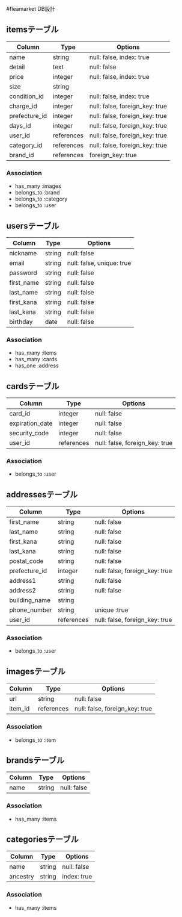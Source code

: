 #fleamarket DB設計
## itemsテーブル
|Column|Type|Options|
|------|----|-------|
|name|string|null: false, index: true|
|detail|text|null: false|
|price|integer|null: false, index: true|
|size|string||
|condition_id|integer|null: false, index: true|
|charge_id|integer|null: false, foreign_key: true|
|prefecture_id|integer|null: false, foreign_key: true|
|days_id|integer|null: false, foreign_key: true|
|user_id|references|null: false, foreign_key: true|
|category_id|references|null: false, foreign_key: true|
|brand_id|references|foreign_key: true|
### Association
- has_many :images
- belongs_to :brand
- belongs_to :category
- belongs_to :user

## usersテーブル
|Column|Type|Options|
|------|----|-------|
|nickname|string|null: false|
|email|string|null: false, unique: true|
|password|string|null: false|
|first_name|string|null: false|
|last_name|string|null: false|
|first_kana|string|null: false|
|last_kana|string|null: false|
|birthday|date|null: false|
### Association
- has_many :items
- has_many :cards
- has_one :address

## cardsテーブル
|Column|Type|Options|
|------|----|-------|
|card_id|integer|null: false|
|expiration_date|integer|null: false|
|security_code|integer|null: false|
|user_id|references|null: false, foreign_key: true|
### Association
- belongs_to :user

## addressesテーブル
|Column|Type|Options|
|------|----|-------|
|first_name|string|null: false|
|last_name|string|null: false|
|first_kana|string|null: false|
|last_kana|string|null: false|
|postal_code|string|null: false|
|prefecture_id|integer|null: false, foreign_key: true|
|address1|string|null: false|
|address2|string|null: false|
|building_name|string||
|phone_number|string|unique :true|
|user_id|references|null: false, foreign_key: true|
### Association
- belongs_to :user

## imagesテーブル
|Column|Type|Options|
|------|----|-------|
|url|string|null: false|
|item_id|references|null: false, foreign_key: true|
### Association
- belongs_to :item

## brandsテーブル
|Column|Type|Options|
|------|----|-------|
|name|string|null: false|
### Association
- has_many :items

## categoriesテーブル
|Column|Type|Options|
|------|----|-------|
|name|string|null: false|
|ancestry|string|index: true|
### Association
- has_many :items

